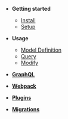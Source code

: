 * **Getting started**
  * [Install](install.md)
  * [Setup](setup.md)
* **Usage**
  * [Model Definition](definition.md)
  * [Query](query.md)
  * [Modify](modify.md)

* **[GraphQL](graphql.md)**

* **[Webpack](webpack.md)**

* **[Plugins](plugins.md)**

* **[Migrations](migrations.md)**
